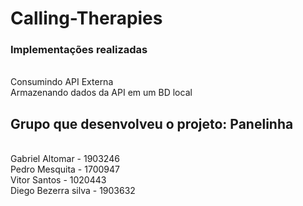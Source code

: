 # Calling-Therapies

<h3> Implementações realizadas</h3>
<br>Consumindo API Externa
<br>Armazenando dados da API em um BD local

<h2>Grupo que desenvolveu o projeto: Panelinha</h2>
<br>Gabriel Altomar - 1903246
<br>Pedro Mesquita - 1700947
<br>Vitor Santos - 1020443
<br>Diego Bezerra silva - 1903632
